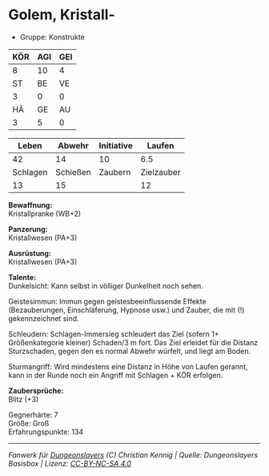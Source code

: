 # Golem, Kristall-  
- Gruppe: Konstrukte  

| KÖR | AGI | GEI |  
| --- | --- | --- |  
| 8   | 10  | 4   |
| ST  | BE  | VE  |  
| 3   | 0   | 0   |
| HÄ  | GE  | AU  |  
| 3   | 5   | 0   |


| Leben    | Abwehr   | Initiative | Laufen     |
| -------- | -------- | ---------- | ---------- |
| 42       | 14       | 10         | 6.5        |
| Schlagen | Schießen | Zaubern    | Zielzauber |
| 13       | 15       |            | 12         |

**Bewaffnung:**  
Kristallpranke (WB+2)

**Panzerung:**  
Kristallwesen (PA+3)

**Ausrüstung:**  
Kristallwesen (PA+3)

**Talente:**  
Dunkelsicht: Kann selbst in völliger Dunkelheit noch sehen. 

Geistesimmun: Immun gegen geistesbeeinflussende Effekte (Bezauberungen, Einschläferung, Hypnose usw.) und Zauber, die mit (!) gekennzeichnet sind. 

Schleudern: Schlagen-Immersieg schleudert das Ziel (sofern 1+ Größenkategorie kleiner) Schaden/3 m fort. Das Ziel erleidet für die Distanz Sturzschaden, gegen den es normal Abwehr würfelt, und liegt am Boden. 

Sturmangriff: Wird mindestens eine Distanz in Höhe von Laufen gerannt, kann in der Runde noch ein Angriff mit Schlagen + KÖR erfolgen. 


**Zaubersprüche:**  
Blitz (+3)

Gegnerhärte: 7  
Größe: Groß  
Erfahrungspunkte: 134  



___
*Fanwerk für [Dungeonslayers](https://www.dungeonslayers.net/) (C) Christian Kennig | Quelle: Dungeonslayers Basisbox | Lizenz: [CC-BY-NC-SA 4.0](https://creativecommons.org/licenses/by-nc-sa/4.0/deed.de)*